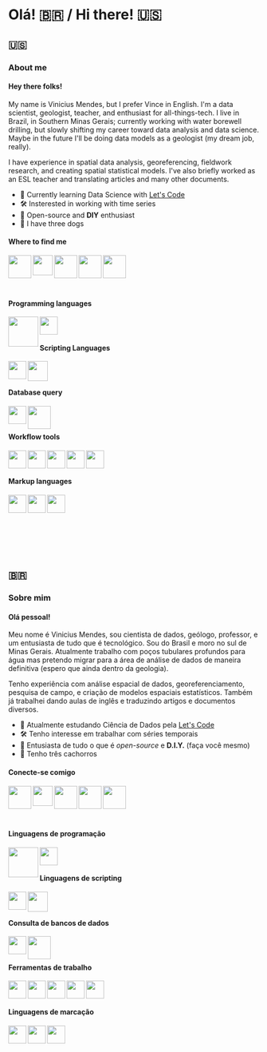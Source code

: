 # Olá! 🇧🇷 / Hi there! 🇺🇸
## 🇺🇸

### About me

#### Hey there folks!
My name is Vinicius Mendes, but I prefer Vince in English. I'm a data scientist, geologist, teacher, and enthusiast for all-things-tech. I live in Brazil, in Southern Minas Gerais; currently working with water borewell drilling, but slowly shifting my career toward data analysis and data science. Maybe in the future I'll be doing data models as a geologist (my dream job, really).

I have experience in spatial data analysis, georeferencing, fieldwork research, and creating spatial statistical models. I've also briefly worked as an ESL teacher and translating articles and many other documents.

- 🔭 Currently learning Data Science with [Let's Code](https://letscode.com.br/)
- 🛠️ Insterested in working with time series
- 🐧 Open-source and **DIY** enthusiast
- 🐶 I have three dogs

#### Where to find me

[<img align="left" width="46px" src="https://img.icons8.com/fluency/48/000000/domain.png" />](https://vmendes.xyz/)
[<img align="left" width="40px" src="https://www.vectorlogo.zone/logos/kaggle/kaggle-icon.svg" />](https://www.kaggle.com/persianking93)
[<img align="left" width="46px" src="https://img.icons8.com/color/48/000000/linkedin.png" />](https://www.linkedin.com/in/viniciustm/)
[<img align="left" width="46px" src="https://img.icons8.com/fluency/48/000000/instagram-new.png" />](https://www.instagram.com/v.mendes93/)
[<img align="left" width="46px" src="https://img.icons8.com/color/48/000000/twitter--v2.png" />](https://twitter.com/xerxes_tm)

</br>
</br>

</br>
</br>

#### Programming languages

[<img align="left" width="60px" src="https://go.dev/blog/go-brand/Go-Logo/SVG/Go-Logo_Aqua.svg"/>](https://go.dev/)
[<img align="left" width="36px" src="https://upload.wikimedia.org/wikipedia/commons/thumb/1/18/ISO_C%2B%2B_Logo.svg/306px-ISO_C%2B%2B_Logo.svg.png?20170928190710"/>](https://isocpp.org/)

</br>
</br>

#### Scripting Languages

[<img align="left" width="36px" src="https://img.icons8.com/color/48/000000/python--v1.png"/>](https://www.python.org/)
[<img align="left" width="40px" src="https://img.icons8.com/plasticine/100/000000/bash.png"/>](https://www.gnu.org/software/bash/)

</br>
</br>

#### Database query

[<img align="left" width="36px" src="https://wiki.postgresql.org/images/3/30/PostgreSQL_logo.3colors.120x120.png"/>](https://www.postgresql.org/)
[<img align="left" width="46px" src="https://www.vectorlogo.zone/logos/mysql/mysql-official.svg"/>](https://www.mysql.com/)

</br>
</br>

#### Workflow tools

[<img align="left" width="36px" src="https://img.icons8.com/color/48/000000/visual-studio-code-2019.png"/>](https://code.visualstudio.com/)
[<img align="left" width="36px" src="https://img.icons8.com/fluency/50/000000/jupyter.png"/>](https://jupyter.org/)
[<img align="left" width="36px" src="https://img.icons8.com/color/48/000000/linux--v2.png"/>](https://www.linux.org/)
[<img align="left" width="36px" src="https://img.icons8.com/color/48/000000/git.png"/>](https://git-scm.com/)
[<img align="left" width="36px" src="https://upload.wikimedia.org/wikipedia/commons/thumb/4/4f/Icon-Vim.svg/256px-Icon-Vim.svg.png?20100125062842"/>](https://www.vim.org/)

</br>
</br>

#### Markup languages

[<img align="left" width="36px" src="https://img.icons8.com/fluency/48/000000/texshop.png"/>](https://www.latex-project.org/)
[<img align="left" width="36px" src="https://d33wubrfki0l68.cloudfront.net/f1f475a6fda1c2c4be4cac04033db5c3293032b4/513a4/assets/images/markdown-mark-white.svg"/>](https://www.markdownguide.org/)
[<img align="left" width="36px" src="https://img.icons8.com/color/344/html-5--v1.png"/>](https://html.com/)


</br>
</br>
</br>
</br>
</br>
</br>
</br>


## 🇧🇷

### Sobre mim

#### Olá pessoal! 
Meu nome é Vinicius Mendes, sou cientista de dados, geólogo, professor, e um entusiasta de tudo que é tecnológico. Sou do Brasil e moro no sul de Minas Gerais. Atualmente trabalho com poços tubulares profundos para água mas pretendo migrar para a área de análise de dados de maneira definitiva (espero que ainda dentro da geologia).

Tenho experiência com análise espacial de dados, georeferenciamento, pesquisa de campo, e criação de modelos espaciais estatísticos. Também já trabalhei dando aulas de inglês e traduzindo artigos e documentos diversos.

- 🔭 Atualmente estudando Ciência de Dados pela [Let's Code](https://letscode.com.br/)
- 🛠️ Tenho interesse em trabalhar com séries temporais
- 🐧 Entusiasta de tudo o que é *open-source* e **D.I.Y.** (faça você mesmo)
- 🐶 Tenho três cachorros


#### Conecte-se comigo

[<img align="left" width="46px" src="https://img.icons8.com/fluency/48/000000/domain.png" />](https://vmendes.xyz/)
[<img align="left" width="40px" src="https://www.vectorlogo.zone/logos/kaggle/kaggle-icon.svg" />](https://www.kaggle.com/persianking93)
[<img align="left" width="46px" src="https://img.icons8.com/color/48/000000/linkedin.png" />](https://www.linkedin.com/in/viniciustm/)
[<img align="left" width="46px" src="https://img.icons8.com/fluency/48/000000/instagram-new.png" />](https://www.instagram.com/v.mendes93/)
[<img align="left" width="46px" src="https://img.icons8.com/color/48/000000/twitter--v2.png" />](https://twitter.com/xerxes_tm)

</br>
</br>

</br>
</br>

#### Linguagens de programação

[<img align="left" width="60px" src="https://go.dev/blog/go-brand/Go-Logo/SVG/Go-Logo_Aqua.svg"/>](https://go.dev/)
[<img align="left" width="36px" src="https://upload.wikimedia.org/wikipedia/commons/thumb/1/18/ISO_C%2B%2B_Logo.svg/306px-ISO_C%2B%2B_Logo.svg.png?20170928190710"/>](https://isocpp.org/)

</br>
</br>

#### Linguagens de scripting

[<img align="left" width="36px" src="https://img.icons8.com/color/48/000000/python--v1.png"/>](https://www.python.org/)
[<img align="left" width="40px" src="https://img.icons8.com/plasticine/100/000000/bash.png"/>](https://www.gnu.org/software/bash/)

</br>
</br>

#### Consulta de bancos de dados

[<img align="left" width="36px" src="https://wiki.postgresql.org/images/3/30/PostgreSQL_logo.3colors.120x120.png"/>](https://www.postgresql.org/)
[<img align="left" width="46px" src="https://www.vectorlogo.zone/logos/mysql/mysql-official.svg"/>](https://www.mysql.com/)

</br>
</br>

#### Ferramentas de trabalho

[<img align="left" width="36px" src="https://img.icons8.com/color/48/000000/visual-studio-code-2019.png"/>](https://code.visualstudio.com/)
[<img align="left" width="36px" src="https://img.icons8.com/fluency/50/000000/jupyter.png"/>](https://jupyter.org/)
[<img align="left" width="36px" src="https://img.icons8.com/color/48/000000/linux--v2.png"/>](https://www.linux.org/)
[<img align="left" width="36px" src="https://img.icons8.com/color/48/000000/git.png"/>](https://git-scm.com/)
[<img align="left" width="36px" src="https://upload.wikimedia.org/wikipedia/commons/thumb/4/4f/Icon-Vim.svg/256px-Icon-Vim.svg.png?20100125062842"/>](https://www.vim.org/)

</br>
</br>

#### Linguagens de marcação

[<img align="left" width="36px" src="https://img.icons8.com/fluency/48/000000/texshop.png"/>](https://www.latex-project.org/)
[<img align="left" width="36px" src="https://d33wubrfki0l68.cloudfront.net/f1f475a6fda1c2c4be4cac04033db5c3293032b4/513a4/assets/images/markdown-mark-white.svg"/>](https://www.markdownguide.org/)
[<img align="left" width="36px" src="https://img.icons8.com/color/344/html-5--v1.png"/>](https://html.com/)


</br>
</br>
</br>
</br>
</br>
</br>
</br>
